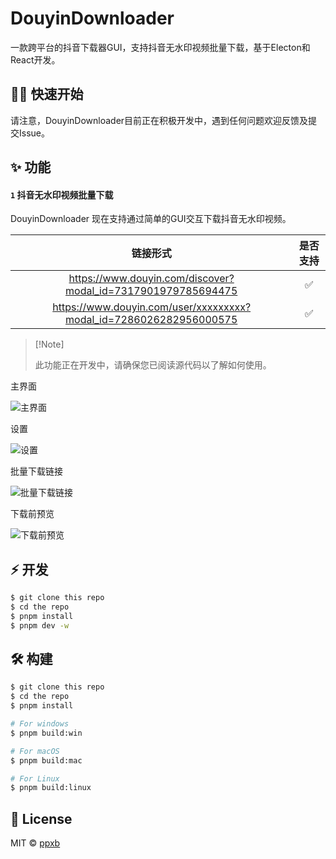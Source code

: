 # DouyinDownloader

一款跨平台的抖音下载器GUI，支持抖音无水印视频批量下载，基于Electon和React开发。

## 👋🏻 快速开始

请注意，DouyinDownloader目前正在积极开发中，遇到任何问题欢迎反馈及提交Issue。

## ✨ 功能

#### `1` 抖音无水印视频批量下载

DouyinDownloader 现在支持通过简单的GUI交互下载抖音无水印视频。

|                              链接形式                              | 是否支持 |
| :----------------------------------------------------------------: | :------: |
|    https://www.douyin.com/discover?modal_id=7317901979785694475    |    ✅    |
| https://www.douyin.com/user/xxxxxxxxx?modal_id=7286026282956000575 |    ✅    |

> \[!Note]
>
> 此功能正在开发中，请确保您已阅读源代码以了解如何使用。

主界面

![主界面](https://github.com/ppxb/DouyinDownloader/blob/master/screenshots/mainwindow.png?raw=true)

设置

![设置](https://raw.githubusercontent.com/ppxb/DouyinDownloader/master/screenshots/settings.png)

批量下载链接

![批量下载链接](https://raw.githubusercontent.com/ppxb/DouyinDownloader/master/screenshots/batchurls.png)

下载前预览

![下载前预览](https://raw.githubusercontent.com/ppxb/DouyinDownloader/master/screenshots/batchurlspreview.png)

## ⚡️ 开发

```bash
$ git clone this repo
$ cd the repo
$ pnpm install
$ pnpm dev -w
```

## 🛠 构建

```bash
$ git clone this repo
$ cd the repo
$ pnpm install

# For windows
$ pnpm build:win

# For macOS
$ pnpm build:mac

# For Linux
$ pnpm build:linux

```

## 📃 License

MIT © [ppxb](https://github.com/ppxb/DouyinDownloader/blob/master/LICENSE)
